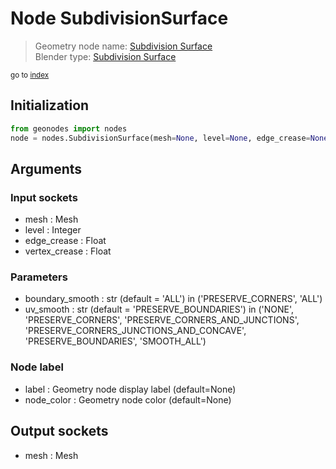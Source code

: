 
# Node SubdivisionSurface

> Geometry node name: [Subdivision Surface](https://docs.blender.org/manual/en/latest/modeling/geometry_nodes/mesh/subdivision_surface.html)<br>
  Blender type: [Subdivision Surface](https://docs.blender.org/api/current/bpy.types.GeometryNodeSubdivisionSurface.html)
  
<sub>go to [index](index.md)</sub>

## Initialization

```python
from geonodes import nodes
node = nodes.SubdivisionSurface(mesh=None, level=None, edge_crease=None, vertex_crease=None, boundary_smooth='ALL', uv_smooth='PRESERVE_BOUNDARIES', label=None, node_color=None)
```



## Arguments


### Input sockets

- mesh : Mesh
- level : Integer
- edge_crease : Float
- vertex_crease : Float

### Parameters

- boundary_smooth : str (default = 'ALL') in ('PRESERVE_CORNERS', 'ALL')
- uv_smooth : str (default = 'PRESERVE_BOUNDARIES') in ('NONE', 'PRESERVE_CORNERS', 'PRESERVE_CORNERS_AND_JUNCTIONS', 'PRESERVE_CORNERS_JUNCTIONS_AND_CONCAVE', 'PRESERVE_BOUNDARIES', 'SMOOTH_ALL')

### Node label

- label : Geometry node display label (default=None)
- node_color : Geometry node color (default=None)

## Output sockets

- mesh : Mesh
